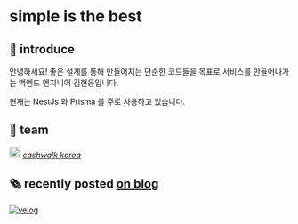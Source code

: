 # simple is the best

## 🙋‍ introduce
안녕하세요! 좋은 설계를 통해 만들어지는 단순한 코드들을 목표로 서비스를 만들어나가는 백엔드 엔지니어 김현웅입니다.

현재는 NestJs 와 Prisma 를 주로 사용하고 있습니다.


## 🏢 team
<img width="20" alt="image" src="https://user-images.githubusercontent.com/79785454/183286092-544c30a3-d5df-44d9-bf20-2ba7f317f5b4.png"> [*cashwalk korea*](https://www.instagram.com/cashwalk_korea/)



## 🗞  recently posted [on blog](https://velog.io/@ksi05503)

[![velog](https://velog-readme-stats.vercel.app/api/list?name=ksi05503)](https://velog.io/@ksi05503) 




